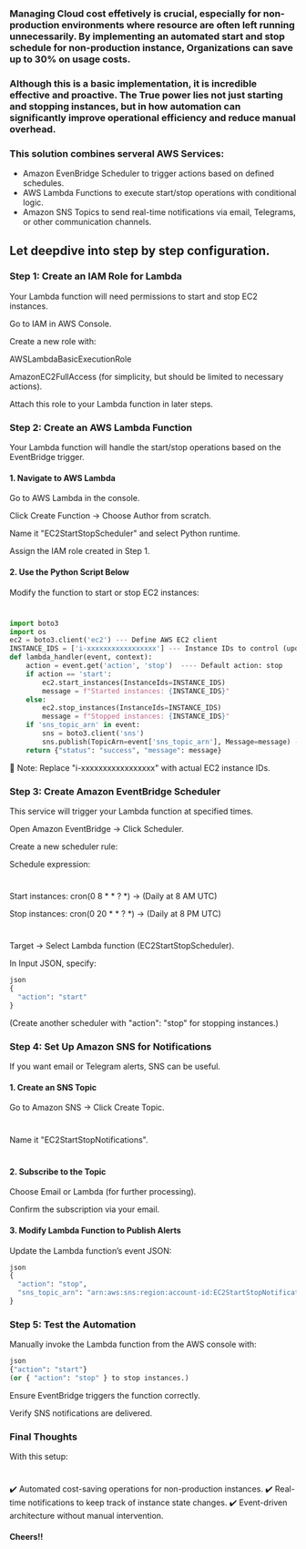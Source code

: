 ### Managing Cloud cost effetively is crucial, especially for non-production environments where resource are often left running unnecessarily. By implementing an automated start and stop schedule for non-production instance, Organizations can save up to 30% on usage costs.

### Although this is a basic implementation, it is incredible effective and proactive. The True power lies not just starting and stopping instances, but in how automation can significantly improve operational efficiency and reduce manual overhead.

### This solution combines serveral AWS Services:
- Amazon EvenBridge Scheduler to trigger actions based on defined schedules.
- AWS Lambda Functions to execute start/stop operations with conditional logic.
- Amazon SNS Topics to send real-time notifications via email, Telegrams, or other communication channels.

## Let deepdive into step by step configuration.

### Step 1: Create an IAM Role for Lambda
Your Lambda function will need permissions to start and stop EC2 instances.

Go to IAM in AWS Console.

Create a new role with:

AWSLambdaBasicExecutionRole

AmazonEC2FullAccess (for simplicity, but should be limited to necessary actions).

Attach this role to your Lambda function in later steps.

### Step 2: Create an AWS Lambda Function
Your Lambda function will handle the start/stop operations based on the EventBridge trigger.

#### 1. Navigate to AWS Lambda
Go to AWS Lambda in the console.

Click Create Function → Choose Author from scratch.

Name it "EC2StartStopScheduler" and select Python runtime.

Assign the IAM role created in Step 1.

#### 2. Use the Python Script Below
Modify the function to start or stop EC2 instances:
#
```python
import boto3
import os
ec2 = boto3.client('ec2') --- Define AWS EC2 client
INSTANCE_IDS = ['i-xxxxxxxxxxxxxxxxx'] --- Instance IDs to control (update these!)
def lambda_handler(event, context):
    action = event.get('action', 'stop')  ---- Default action: stop
    if action == 'start':
        ec2.start_instances(InstanceIds=INSTANCE_IDS)
        message = f"Started instances: {INSTANCE_IDS}"
    else:
        ec2.stop_instances(InstanceIds=INSTANCE_IDS)
        message = f"Stopped instances: {INSTANCE_IDS}"
    if 'sns_topic_arn' in event:
        sns = boto3.client('sns')
        sns.publish(TopicArn=event['sns_topic_arn'], Message=message) ---- Notify via SNS if configured
    return {"status": "success", "message": message}
```
📌 Note: Replace "i-xxxxxxxxxxxxxxxxx" with actual EC2 instance IDs.

### Step 3: Create Amazon EventBridge Scheduler
This service will trigger your Lambda function at specified times.

Open Amazon EventBridge → Click Scheduler.

Create a new scheduler rule:

Schedule expression:
#
Start instances: cron(0 8 * * ? *) → (Daily at 8 AM UTC)

Stop instances: cron(0 20 * * ? *) → (Daily at 8 PM UTC)

#
Target → Select Lambda function (EC2StartStopScheduler).

In Input JSON, specify:
```python
json
{
  "action": "start"
}
```
(Create another scheduler with "action": "stop" for stopping instances.)

### Step 4: Set Up Amazon SNS for Notifications
If you want email or Telegram alerts, SNS can be useful.

#### 1. Create an SNS Topic
Go to Amazon SNS → Click Create Topic.
#
Name it "EC2StartStopNotifications".
#
#### 2. Subscribe to the Topic
Choose Email or Lambda (for further processing).

Confirm the subscription via your email.

#### 3. Modify Lambda Function to Publish Alerts
Update the Lambda function’s event JSON:
```python
json
{
  "action": "stop",
  "sns_topic_arn": "arn:aws:sns:region:account-id:EC2StartStopNotifications"
}
```

### Step 5: Test the Automation
Manually invoke the Lambda function from the AWS console with:
```python
json
{"action": "start"}
(or { "action": "stop" } to stop instances.)
```
Ensure EventBridge triggers the function correctly.

Verify SNS notifications are delivered.

### Final Thoughts
With this setup: 
#
✔️ Automated cost-saving operations for non-production instances. 
✔️ Real-time notifications to keep track of instance state changes. 
✔️ Event-driven architecture without manual intervention.

#### Cheers!!
